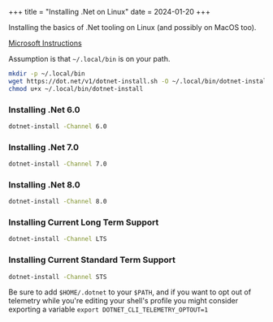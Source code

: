 +++
title = "Installing .Net on Linux"
date = 2024-01-20
+++

Installing the basics of .Net tooling on Linux (and possibly on MacOS too).

[Microsoft Instructions](https://learn.microsoft.com/en-us/dotnet/core/install/linux-scripted-manual#scripted-install)

Assumption is that `~/.local/bin` is on your path.

```bash
mkdir -p ~/.local/bin
wget https://dot.net/v1/dotnet-install.sh -O ~/.local/bin/dotnet-install
chmod u+x ~/.local/bin/dotnet-install
```

### Installing .Net 6.0
```bash
dotnet-install -Channel 6.0
```

### Installing .Net 7.0
```bash
dotnet-install -Channel 7.0
```

### Installing .Net 8.0
```bash
dotnet-install -Channel 8.0
```

### Installing Current Long Term Support 
```bash
dotnet-install -Channel LTS
```

### Installing Current Standard Term Support
```bash
dotnet-install -Channel STS
```

Be sure to add `$HOME/.dotnet` to your `$PATH`, and if you want to opt out of telemetry while you're editing your shell's 
profile you might consider exporting a variable `export DOTNET_CLI_TELEMETRY_OPTOUT=1`
